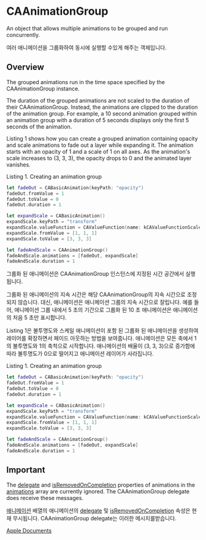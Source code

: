 # CAAnimationGroup
An object that allows multiple animations to be grouped and run concurrently.

여러 애니메이션을 그룹화하여 동시에 실행할 수있게 해주는 객체입니다.

## Overview
The grouped animations run in the time space specified by the CAAnimationGroup instance.

The duration of the grouped animations are not scaled to the duration of their CAAnimationGroup. Instead, the animations are clipped to the duration of the animation group. For example, a 10 second animation grouped within an animation group with a duration of 5 seconds displays only the first 5 seconds of the animation.

Listing 1 shows how you can create a grouped animation containing opacity and scale animations to fade out a layer while expanding it. The animation starts with an opacity of 1 and a scale of 1 on all axes. As the animation's scale increases to (3, 3, 3), the opacity drops to 0 and the animated layer vanishes.

Listing 1. Creating an animation group
```Swift
let fadeOut = CABasicAnimation(keyPath: "opacity")
fadeOut.fromValue = 1
fadeOut.toValue = 0
fadeOut.duration = 1

let expandScale = CABasicAnimation()
expandScale.keyPath = "transform"
expandScale.valueFunction = CAValueFunction(name: kCAValueFunctionScale)
expandScale.fromValue = [1, 1, 1]
expandScale.toValue = [3, 3, 3]

let fadeAndScale = CAAnimationGroup()
fadeAndScale.animations = [fadeOut, expandScale]
fadeAndScale.duration = 1
```


그룹화 된 애니메이션은 CAAnimationGroup 인스턴스에 지정된 시간 공간에서 실행됩니다.

그룹화 된 애니메이션의 지속 시간은 해당 CAAnimationGroup의 지속 시간으로 조정되지 않습니다. 대신, 애니메이션은 애니메이션 그룹의 지속 시간으로 잘립니다. 예를 들어, 애니메이션 그룹 내에서 5 초의 기간으로 그룹화 된 10 초 애니메이션은 애니메이션의 처음 5 초만 표시합니다.

Listing 1은 불투명도와 스케일 애니메이션이 포함 된 그룹화 된 애니메이션을 생성하여 레이어를 확장하면서 페이드 아웃하는 방법을 보여줍니다. 애니메이션은 모든 축에서 1의 불투명도와 1의 축척으로 시작합니다. 애니메이션의 배율이 (3, 3, 3)으로 증가함에 따라 불투명도가 0으로 떨어지고 애니메이션 레이어가 사라집니다.

Listing 1. Creating an animation group
```Swift
let fadeOut = CABasicAnimation(keyPath: "opacity")
fadeOut.fromValue = 1
fadeOut.toValue = 0
fadeOut.duration = 1

let expandScale = CABasicAnimation()
expandScale.keyPath = "transform"
expandScale.valueFunction = CAValueFunction(name: kCAValueFunctionScale)
expandScale.fromValue = [1, 1, 1]
expandScale.toValue = [3, 3, 3]

let fadeAndScale = CAAnimationGroup()
fadeAndScale.animations = [fadeOut, expandScale]
fadeAndScale.duration = 1
```

## Important
The [delegate][1] and [isRemovedOnCompletion][2] properties of animations in the [animations][3] array are currently ignored. The CAAnimationGroup delegate does receive these messages.

[애니메이션][3] 배열의 애니메이션의 [delegate][1] 및 [isRemovedOnCompletion][2] 속성은 현재 무시됩니다. CAAnimationGroup delegate는 이러한 메시지를받습니다.




[Apple Documents][apple]

[1]: https://developer.apple.com/documentation/quartzcore/caanimation/1412490-delegate
[2]: https://developer.apple.com/documentation/quartzcore/caanimation/1412458-isremovedoncompletion
[3]: https://developer.apple.com/documentation/quartzcore/caanimationgroup/1412516-animations
[apple]: https://developer.apple.com/documentation/quartzcore/caanimationgroup
